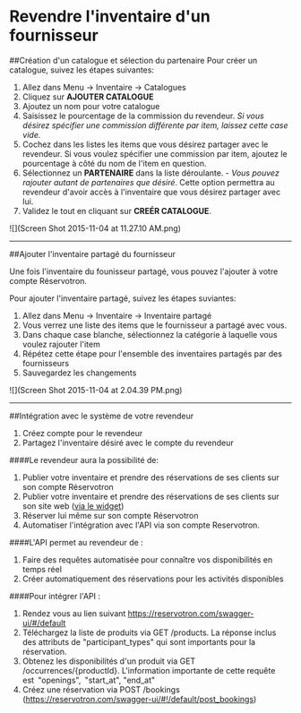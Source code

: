 # Revendre l'inventaire d'un fournisseur

##Création d'un catalogue et sélection du partenaire
Pour créer un catalogue, suivez les étapes suivantes:
1. Allez dans Menu → Inventaire → Catalogues
2. Cliquez sur **AJOUTER CATALOGUE**
3. Ajoutez un nom pour votre catalogue
4. Saisissez le pourcentage de la commission du revendeur. *Si vous désirez spécifier une commission différente par item, laissez cette case vide.*
5. Cochez dans les listes les items que vous désirez partager avec le revendeur. Si vous voulez spécifier une commission par item, ajoutez le pourcentage à côté du nom de l'item en question. 
6. Sélectionnez un **PARTENAIRE** dans la liste déroulante. - *Vous pouvez rajouter autant de partenaires que désiré*. Cette option permettra au revendeur d'avoir accès à l'inventaire que vous désirez partager avec lui.
7. Validez le tout en cliquant sur **CREÉR CATALOGUE**.


![](Screen Shot 2015-11-04 at 11.27.10 AM.png)


****

##Ajouter l'inventaire partagé du fournisseur

Une fois l'inventaire du founisseur partagé, vous pouvez l'ajouter à votre compte Réservotron. 

Pour ajouter l'inventaire partagé, suivez les étapes suviantes:

1. Allez dans Menu → Inventaire → Inventaire partagé
2. Vous verrez une liste des items que le fournisseur a partagé avec vous.
3. Dans chaque case blanche, sélectionnez la catégorie à laquelle vous voulez rajouter l'item
4. Répétez cette étape pour l'ensemble des inventaires partagés par des fournisseurs
5. Sauvegardez les changements


![](Screen Shot 2015-11-04 at 2.04.39 PM.png)


****

##Intégration avec le système de votre revendeur


1. Créez compte pour le revendeur
2. Partagez l'inventaire désiré avec le compte du revendeur


####Le revendeur aura la possibilité de: 
1. Publier votre inventaire et prendre des réservations de ses clients sur son compte Réservotron
2. Publier votre inventaire et prendre des réservations de ses clients sur son site web ([via le widget](ajouter_reservotron_sur_votre_site.md))
3. Réserver lui même sur son compte Réservotron
4. Automatiser l'intégration avec l'API via son compte Reservotron.

####L'API permet au revendeur de :
1. Faire des requêtes automatisée pour connaître vos disponibilités en temps réel
2. Créer automatiquement des réservations pour les activités disponibles


####Pour intégrer l'API :

1. Rendez vous au lien suivant https://reservotron.com/swagger-ui/#/default
2. Téléchargez la liste de produits via GET /products. La réponse inclus des attributs de "participant_types" qui sont importants pour la réservation.
2. Obtenez les disponibilités d'un produit via GET /occurrences/{productId}.  L'information importante de cette requête est "openings", "start_at", "end_at"
3. Créez une réservation via POST /bookings (https://reservotron.com/swagger-ui/#!/default/post_bookings)

